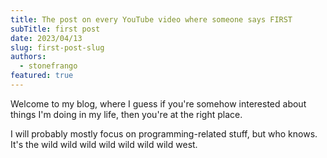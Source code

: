 ```yaml
---
title: The post on every YouTube video where someone says FIRST  
subTitle: first post
date: 2023/04/13 
slug: first-post-slug
authors:
  - stonefrango
featured: true
---
```


Welcome to my blog, where I guess if you're somehow interested about things I'm doing in my life, then you're at the right place. 

I will probably mostly focus on programming-related stuff, but who knows. It's the wild wild wild wild wild wild wild west.
